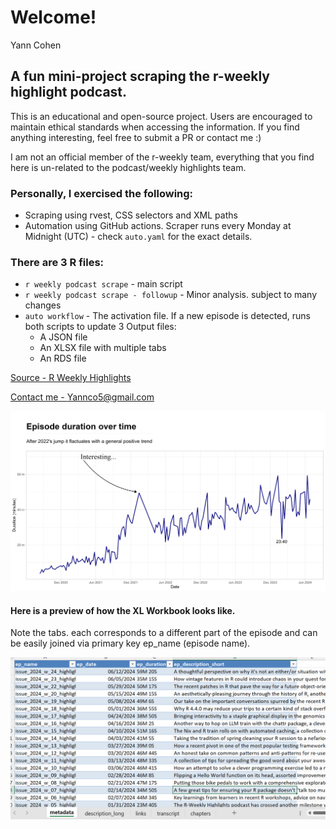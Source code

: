 # Welcome!
Yann Cohen

## A fun mini-project scraping the r-weekly highlight podcast.

This is an educational and open-source project. Users are encouraged to
maintain ethical standards when accessing the information. If you find
anything interesting, feel free to submit a PR or contact me :)

I am not an official member of the r-weekly team, everything that you
find here is un-related to the podcast/weekly highlights team.

### Personally, I exercised the following:

- Scraping using rvest, CSS selectors and XML paths
- Automation using GitHub actions. Scraper runs every Monday at Midnight
  (UTC) - check `auto.yaml` for the exact details.

### There are 3 R files:

- `r weekly podcast scrape` - main script
- `r weekly podcast scrape - followup` - Minor analysis. subject to many
  changes
- `auto workflow` - The activation file. If a new episode is detected,
  runs both scripts to update 3 Output files:
  - A JSON file
  - An XLSX file with multiple tabs
  - An RDS file

[Source - R Weekly
Highlights](https://serve.podhome.fm/r-weekly-highlights)

[Contact me -
Yannco5@gmail.com](mailto:yannco5@gmail.com?subject=Hello%20Yann!&body=What%20is%20the%20ultimate%20answer?)

<img src="episode_duration.png" width="1200"
alt="Episode duration over time" />

#### Here is a preview of how the XL Workbook looks like.

Note the tabs. each corresponds to a different part of the episode and
can be easily joined via primary key ep_name (episode name).

<img src="xl_preview.png" width="1000" alt="XL Preview" />
